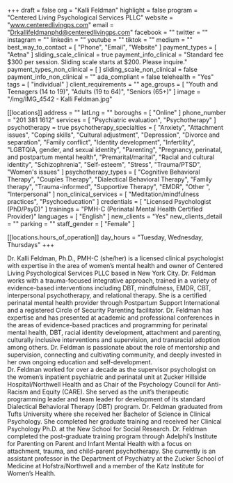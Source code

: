 +++
draft = false
org = "Kalli Feldman"
highlight = false
program = "Centered Living Psychological Services PLLC"
website = "www.centeredlivingps.com"
email = "Drkallifeldmanphd@centeredlivingps.com"
facebook = ""
twitter = ""
instagram = ""
linkedin = ""
youtube = ""
tiktok = ""
medium = ""
best_way_to_contact = [ "Phone", "Email", "Website" ]
payment_types = [ "Aetna" ]
sliding_scale_clinical = true
payment_info_clinical = "Standard fee $300 per session.  Sliding scale starts at $200.  Please inquire."
payment_types_non_clinical = [ ]
sliding_scale_non_clinical = false
payment_info_non_clinical = ""
ada_compliant = false
telehealth = "Yes"
tags = [ "individual" ]
client_requirements = ""
age_groups = [
  "Youth and Teenagers (14 to 19)",
  "Adults (19 to 64)",
  "Seniors (65+)"
]
image = "/img/IMG_4542 - Kalli Feldman.jpg"

[[locations]]
address = ""
latLng = ""
boroughs = [ "Online" ]
phone_number = "201 381 1612"
services = [ "Psychiatric evaluation", "Psychotherapy" ]
psychotherapy = true
psychotherapy_specialties = [
  "Anxiety",
  "Attachment issues",
  "Coping skills",
  "Cultural adjustment",
  "Depression",
  "Divorce and separation",
  "Family conflict",
  "Identity development",
  "Infertility",
  "LGBTQIA, gender, and sexual identity",
  "Parenting",
  "Pregnancy, perinatal, and postpartum mental health",
  "Premarital/marital",
  "Racial and cultural identity",
  "Schizophrenia",
  "Self-esteem",
  "Stress",
  "Trauma/PTSD",
  "Women's issues"
]
psychotherapy_types = [
  "Cognitive Behavioral Therapy",
  "Couples Therapy",
  "Dialectical Behavioral Therapy",
  "Family therapy",
  "Trauma-informed",
  "Supportive Therapy",
  "EMDR",
  "Other ",
  "Interpersonal"
]
non_clinical_services = [ "Meditation/mindfulness practices", "Psychoeducation" ]
credentials = [ "Licensed Psychologist (PhD/PsyD)" ]
trainings = "PMH-C (Perinatal Mental Health Certified Provider)"
languages = [ "English" ]
new_clients = "Yes"
new_clients_detail = ""
parking = ""
staff_gender = [ "Female" ]

  [[locations.hours_of_operation]]
  day_hours = "Tuesday, Wednesday, Thursdays"
+++

Dr. Kalli Feldman, Ph.D., PMH-C (she/her) is a licensed clinical psychologist with expertise in the area of women’s mental health and owner of Centered Living Psychological Services PLLC based in New York City.  Dr. Feldman works with a trauma-focused integrative approach, trained in a variety of evidence-based interventions including DBT, mindfulness, EMDR, CBT, interpersonal psychotherapy, and relational therapy. She is a certified perinatal mental health provider through Postpartum Support International and a registered Circle of Security Parenting facilitator. Dr. Feldman has expertise and has presented at academic and professional conferences in the areas of evidence-based practices and programming for perinatal mental health, DBT, racial identity development, attachment and parenting, culturally inclusive interventions and supervision, and transracial adoption among others. Dr. Feldman is passionate about the role of mentorship and supervision, connecting and cultivating community, and deeply invested in her own ongoing education and self-development. <br>
Dr. Feldman worked for over a decade as the supervisor psychologist on the women’s inpatient psychiatric and perinatal unit at Zucker Hillside Hospital/Northwell Health and as Chair of the Psychology Council for Anti-Racism and Equity (CARE). She served as the unit’s therapeutic programming leader and team leader for development of its standard Dialectical Behavioral Therapy (DBT) program. Dr. Feldman graduated from Tufts University where she received her Bachelor of Science in Clinical Psychology. She completed her graduate training and received her Clinical Psychology Ph.D. at the New School for Social Research. Dr. Feldman completed the post-graduate training program through Adelphi’s Institute for Parenting on Parent and Infant Mental Health with a focus on attachment, trauma, and child-parent psychotherapy. She currently is an assistant professor in the Department of Psychiatry at the Zucker School of Medicine at Hofstra/Northwell and a member of the Katz Institute for Women’s Health. <br>
